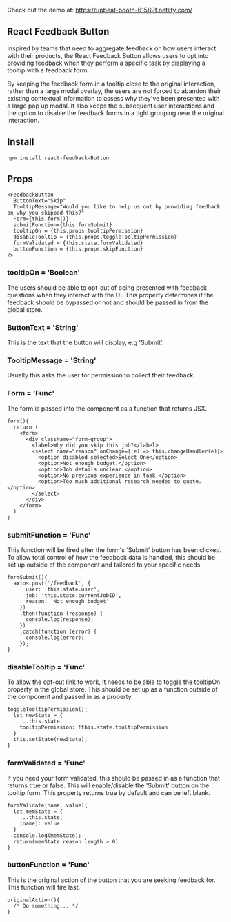 Check out the demo at: https://upbeat-booth-61589f.netlify.com/

## React Feedback Button

Inspired by teams that need to aggregate feedback on how users interact with their products, the React Feedback Button allows users to opt into providing feedback when they perform a specific task by displaying a tooltip with a feedback form.

By keeping the feedback form in a tooltip close to the original interaction, rather than a large modal overlay, the users are not forced to abandon their existing contextual information to assess why they've been presented with a large pop up modal. It also keeps the subsequent user interactions and the option to disable the feedback forms in a tight grouping near the original interaction.

## Install

```
npm install react-feedback-Button
```

## Props

```
<FeedbackButton
  ButtonText="Skip"
  TooltipMessage="Would you like to help us out by providing feedback on why you skipped this?"
  Form={this.form()}
  submitFunction={this.formSubmit}
  tooltipOn = {this.props.tooltipPermission}
  disableTooltip = {this.props.toggleTooltipPermission}
  formValidated = {this.state.formValidated}
  buttonFunction = {this.props.skipFunction}
/>
```
### tooltipOn = 'Boolean'

The users should be able to opt-out of being presented with feedback questions when they interact with the UI. This property determines if the feedback should be bypassed or not and should be passed in from the global store.

### ButtonText = 'String'

This is the text that the button will display, e.g 'Submit'.

### TooltipMessage = 'String'

Usually this asks the user for permission to collect their feedback.

### Form = 'Func'

The form is passed into the component as a function that returns JSX.

```
form(){
  return (
    <form>
      <div className="form-group">
        <label>Why did you skip this job?</label>
        <select name="reason" onChange={(e) => this.changeHandler(e)}>
          <option disabled selected>Select One</option>
          <option>Not enough budget.</option>
          <option>Job details unclear.</option>
          <option>No previous experience in task.</option>
          <option>Too much additional research needed to quote.</option>
        </select>
      </div>
    </form>
  )
)
```

### submitFunction = 'Func'

This function will be fired after the form's 'Submit' button has been clicked. To allow total control of how the feedback data is handled, this should be set up outside of the component and tailored to your specific needs.

```
formSubmit(){
  axios.post('/feedback', {
      user: 'this.state.user',
      job: 'this.state.currentJobID',
      reason: 'Not enough budget'
    })
    .then(function (response) {
      console.log(response);
    })
    .catch(function (error) {
      console.log(error);
    });
}
```

### disableTooltip = 'Func'

To allow the opt-out link to work, it needs to be able to toggle the tooltipOn property in the global store. This should be set up as a function outside of the component and passed in as a property.

```
toggleTooltipPermission(){
  let newState = {
    ...this.state,
    tooltipPermission: !this.state.tooltipPermission
  }
  this.setState(newState);
}
```

### formValidated = 'Func'

If you need your form validated, this should be passed in as a function that returns true or false. This will enable/disable the 'Submit' button on the tooltip form. This property returns true by default and can be left blank.

```
formValidate(name, value){
  let memState = {
    ...this.state,
    [name]: value
  }
  console.log(memState);
  return(memState.reason.length > 0)
}
```

### buttonFunction = 'Func'

This is the original action of the button that you are seeking feedback for. This function will fire last.

```
originalAction(){
  /* Do something... */
}
```
